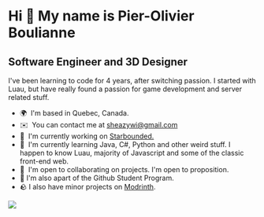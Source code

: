 Hi 👋 My name is Pier-Olivier Boulianne
=======================================

Software Engineer and 3D Designer
-----------------------------------

I've been learning to code for 4 years, after switching passion. I started with Luau, but have really found a passion for game development and server related stuff.

*   🌍  I'm based in Quebec, Canada.
*   ✉️  You can contact me at [sheazywi@gmail.com](mailto:sheazywi@gmail.com)
*   🚀  I'm currently working on [Starbounded.](https://starbounded-dev.github.io/website/)
*   🧠  I'm currently learning Java, C#, Python and other weird stuff. I happen to know Luau, majority of Javascript and some of the classic front-end web.
*   🤝  I'm open to collaborating on projects. I'm open to proposition.
*   🙌  I'm also apart of the Github Student Program.
*   🪨  I also have minor projects on [Modrinth](https://modrinth.com/user/Sheazywi).
   <a href="https://www.twitch.tv/sheazy_wi" target="_blank" rel="noreferrer">
<img src="https://img.shields.io/twitch/status/sheazy_wi?logo=twitchsx&style=for-the-badge&color=0891b2&labelColor=27272a&label=TWITCH+STATUS" /></a>
